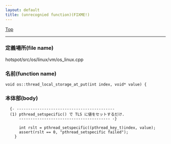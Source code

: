 ```yaml
---
layout: default
title: (unrecognied function)(FIXME!)
---
```

[Top](../index.html)

--- 
### 定義場所(file name)
hotspot/src/os/linux/vm/os_linux.cpp

### 名前(function name)
```
void os::thread_local_storage_at_put(int index, void* value) {
```

### 本体部(body)
```
  {- -------------------------------------------
  (1) pthread_setspecific() で TLS に値をセットするだけ.
      ---------------------------------------- -}

	  int rslt = pthread_setspecific((pthread_key_t)index, value);
	  assert(rslt == 0, "pthread_setspecific failed");
	}
	
```


